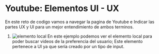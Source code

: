 # Youtube: Elementos UI - UX

En este reto de codigo vamos a  navegar la pagina de Youtube e Indicar las partes UX y UI para un mejor entendimiento de ambos terminos.
1. ![elemento local](assets/img/Buscador.jpg)
En este ejemplo podemos ver el elemento local para poder buscar videos de la preferencia del usuario; Este elemento pertenece a UI ya que sería creado por un tipo de input.
